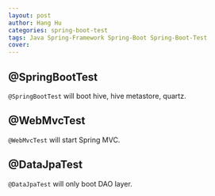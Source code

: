 ```yaml
---
layout: post
author: Hang Hu
categories: spring-boot-test
tags: Java Spring-Framework Spring-Boot Spring-Boot-Test 
cover: 
---
```


## @SpringBootTest

`@SpringBootTest` will boot hive, hive metastore, quartz.

## @WebMvcTest

`@WebMvcTest` will start Spring MVC.

## @DataJpaTest

`@DataJpaTest` will only boot DAO layer.
